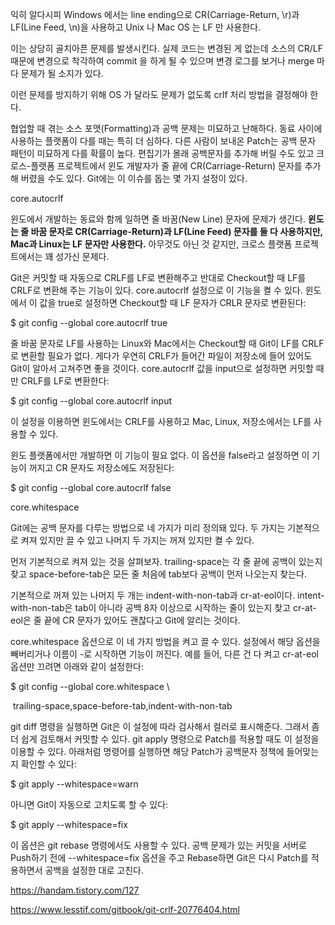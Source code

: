 익히 알다시피 Windows 에서는  line ending으로 CR(Carriage-Return, \r)과 LF(Line Feed, \n)을 사용하고 Unix 나 Mac OS 는 LF 만 사용한다.

이는 상당히 골치아픈 문제를 발생시킨다. 실제 코드는 변경된 게 없는데 소스의 CR/LF 때문에 변경으로 착각하여 commit 을 하게 될 수 있으며 변경 로그를 보거나 merge 마다 문제가 될 소지가 있다.

이런 문제를 방지하기 위해 OS 가 달라도 문제가 없도록 crlf 처리 방법을 결정해야 한다.





협업할 때 겪는 소스 포맷(Formatting)과 공백 문제는 미묘하고 난해하다. 동료 사이에 사용하는 플랫폼이 다를 때는 특히 더 심하다. 다른 사람이 보내온 Patch는 공백 문자 패턴이 미묘하게 다를 확률이 높다. 편집기가 몰래 공백문자를 추가해 버릴 수도 있고 크로스-플랫폼 프로젝트에서 윈도 개발자가 줄 끝에 CR(Carriage-Return) 문자를 추가해 버렸을 수도 있다. Git에는 이 이슈를 돕는 몇 가지 설정이 있다.



core.autocrlf

윈도에서 개발하는 동료와 함께 일하면 줄 바꿈(New Line) 문자에 문제가 생긴다. **윈도는 줄 바꿈 문자로 CR(Carriage-Return)과 LF(Line Feed) 문자를 둘 다 사용하지만, Mac과 Linux는 LF 문자만 사용한다.** 아무것도 아닌 것 같지만, 크로스 플랫폼 프로젝트에서는 꽤 성가신 문제다.



Git은 커밋할 때 자동으로 CRLF를 LF로 변환해주고 반대로 Checkout할 때 LF를 CRLF로 변환해 주는 기능이 있다. core.autocrlf 설정으로 이 기능을 켤 수 있다. 윈도에서 이 값을 true로 설정하면 Checkout할 때 LF 문자가 CRLR 문자로 변환된다:



$ git config --global core.autocrlf true

줄 바꿈 문자로 LF를 사용하는 Linux와 Mac에서는 Checkout할 때 Git이 LF를 CRLF로 변환할 필요가 없다. 게다가 우연히 CRLF가 들어간 파일이 저장소에 들어 있어도 Git이 알아서 고쳐주면 좋을 것이다. core.autocrlf 값을 input으로 설정하면 커밋할 때만 CRLF를 LF로 변환한다:



$ git config --global core.autocrlf input

이 설정을 이용하면 윈도에서는 CRLF를 사용하고 Mac, Linux, 저장소에서는 LF를 사용할 수 있다.



윈도 플랫폼에서만 개발하면 이 기능이 필요 없다. 이 옵션을 false라고 설정하면 이 기능이 꺼지고 CR 문자도 저장소에도 저장된다:



$ git config --global core.autocrlf false

core.whitespace

Git에는 공백 문자를 다루는 방법으로 네 가지가 미리 정의돼 있다. 두 가지는 기본적으로 켜져 있지만 끌 수 있고 나머지 두 가지는 꺼져 있지만 켤 수 있다.



먼저 기본적으로 켜져 있는 것을 살펴보자. trailing-space는 각 줄 끝에 공백이 있는지 찾고 space-before-tab은 모든 줄 처음에 tab보다 공백이 먼저 나오는지 찾는다.



기본적으로 꺼져 있는 나머지 두 개는 indent-with-non-tab과 cr-at-eol이다. intent-with-non-tab은 tab이 아니라 공백 8자 이상으로 시작하는 줄이 있는지 찾고 cr-at-eol은 줄 끝에 CR 문자가 있어도 괜찮다고 Git에 알리는 것이다.



core.whitespace 옵션으로 이 네 가지 방법을 켜고 끌 수 있다. 설정에서 해당 옵션을 빼버리거나 이름이 -로 시작하면 기능이 꺼진다. 예를 들어, 다른 건 다 켜고 cr-at-eol 옵션만 끄려면 아래와 같이 설정한다:



$ git config --global core.whitespace \

​    trailing-space,space-before-tab,indent-with-non-tab

git diff 명령을 실행하면 Git은 이 설정에 따라 검사해서 컬러로 표시해준다. 그래서 좀 더 쉽게 검토해서 커밋할 수 있다. git apply 명령으로 Patch를 적용할 때도 이 설정을 이용할 수 있다. 아래처럼 명령어를 실행하면 해당 Patch가 공백문자 정책에 들어맞는지 확인할 수 있다:



$ git apply --whitespace=warn <patch>

아니면 Git이 자동으로 고치도록 할 수 있다:



$ git apply --whitespace=fix <patch>

이 옵션은 git rebase 명령에서도 사용할 수 있다. 공백 문제가 있는 커밋을 서버로 Push하기 전에 --whitespace=fix 옵션을 주고 Rebase하면 Git은 다시 Patch를 적용하면서 공백을 설정한 대로 고친다.





https://handam.tistory.com/127

https://www.lesstif.com/gitbook/git-crlf-20776404.html